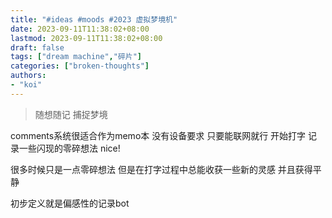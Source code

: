 ```yaml
---
title: "#ideas #moods #2023 虚拟梦境机"
date: 2023-09-11T11:38:02+08:00
lastmod: 2023-09-11T11:38:02+08:00
draft: false
tags: ["dream machine","碎片"]
categories: ["broken-thoughts"]
authors:
- "koi"
---
```


> 随想随记 捕捉梦境

comments系统很适合作为memo本 没有设备要求 只要能联网就行 开始打字 记录一些闪现的零碎想法 nice!

很多时候只是一点零碎想法 但是在打字过程中总能收获一些新的灵感 并且获得平静

初步定义就是偏感性的记录bot
